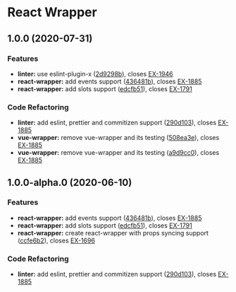 # React Wrapper
## 1.0.0 (2020-07-31)


### Features

* **linter:** use eslint-plugin-x ([2d9298b](https://bitbucket.org/colbenson/react-wrapper/commits/2d9298b81d5275e3e17f34a2af0e55a485160875)), closes [EX-1946](https://searchbroker.atlassian.net/browse/EX-1946)
* **react-wrapper:** add events support ([436481b](https://bitbucket.org/colbenson/react-wrapper/commits/436481be18a27a295767a3ca524ddbf6f26be5e8)), closes [EX-1885](https://searchbroker.atlassian.net/browse/EX-1885)
* **react-wrapper:** add slots support ([edcfb51](https://bitbucket.org/colbenson/react-wrapper/commits/edcfb51a050a740a716c8573f5ea35dea6bf7259)), closes [EX-1791](https://searchbroker.atlassian.net/browse/EX-1791)


### Code Refactoring

* **linter:** add eslint, prettier and commitizen support ([290d103](https://bitbucket.org/colbenson/react-wrapper/commits/290d103d0fad4987a649ae423a2c025532f8b3c2)), closes [EX-1885](https://searchbroker.atlassian.net/browse/EX-1885)
* **vue-wrapper:** remove vue-wrapper and its testing ([508ea3e](https://bitbucket.org/colbenson/react-wrapper/commits/508ea3ee11864e821b52fdf2858344dc8dd417ff)), closes [EX-1885](https://searchbroker.atlassian.net/browse/EX-1885)
* **vue-wrapper:** remove vue-wrapper and its testing ([a9d9cc0](https://bitbucket.org/colbenson/react-wrapper/commits/a9d9cc022876550f5f87aa801a5dec9deec7b4fb)), closes [EX-1885](https://searchbroker.atlassian.net/browse/EX-1885)

## 1.0.0-alpha.0 (2020-06-10)


### Features

* **react-wrapper:** add events support ([436481b](https://bitbucket.org/colbenson/react-wrapper/commits/436481be18a27a295767a3ca524ddbf6f26be5e8)), closes [EX-1885](https://searchbroker.atlassian.net/browse/EX-1885)
* **react-wrapper:** add slots support ([edcfb51](https://bitbucket.org/colbenson/react-wrapper/commits/edcfb51a050a740a716c8573f5ea35dea6bf7259)), closes [EX-1791](https://searchbroker.atlassian.net/browse/EX-1791)
* **react-wrapper:** create react-wrapper with props syncing support ([ccfe6b2](https://bitbucket.org/colbenson/react-wrapper/commits/ccfe6b20f0d5ef7f0fd0ecd168cee492b8f0a529)), closes [EX-1696](https://searchbroker.atlassian.net/browse/EX-1696)


### Code Refactoring

* **linter:** add eslint, prettier and commitizen support ([290d103](https://bitbucket.org/colbenson/react-wrapper/commits/290d103d0fad4987a649ae423a2c025532f8b3c2)), closes [EX-1885](https://searchbroker.atlassian.net/browse/EX-1885)
